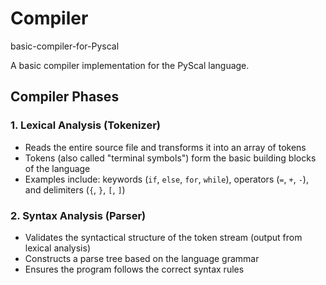 # Compiler
basic-compiler-for-Pyscal

A basic compiler implementation for the PyScal language.

## Compiler Phases

### 1. Lexical Analysis (Tokenizer)

- Reads the entire source file and transforms it into an array of tokens
- Tokens (also called "terminal symbols") form the basic building blocks of the language
- Examples include: keywords (`if`, `else`, `for`, `while`), operators (`=`, `+`, `-`), and delimiters (`{`, `}`, `[`, `]`)

### 2. Syntax Analysis (Parser)

- Validates the syntactical structure of the token stream (output from lexical analysis)
- Constructs a parse tree based on the language grammar
- Ensures the program follows the correct syntax rules
